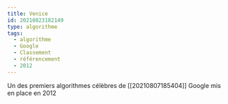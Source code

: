```yaml
---
title: Venice
id: 20210823182149
type: algorithme
tags:
  - algorithme
  - Google
  - Classement
  - référencement
  - 2012
---
```


Un des premiers algorithmes célèbres de [[20210807185404]] Google mis en place en 2012